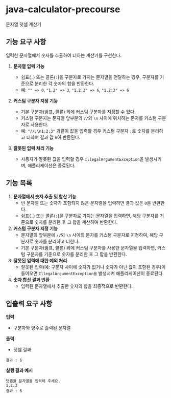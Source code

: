 # java-calculator-precourse

문자열 덧셈 계산기

## 기능 요구 사항

입력한 문자열에서 숫자를 추출하여 더하는 계산기를 구현한다.

1. **문자열 입력 기능**
    - 쉼표(`,`) 또는 콜론(`:`)을 구분자로 가지는 문자열을 전달하는 경우, 구분자를 기준으로 분리한 각 숫자의 합을 반환한다.
    - 예: `"" => 0`, `"1,2" => 3`, `"1,2,3" => 6`, `"1,2:3" => 6`

2. **커스텀 구분자 지정 기능**
    - 기본 구분자(쉼표, 콜론) 외에 커스텀 구분자를 지정할 수 있다.
    - 커스텀 구분자는 문자열 앞부분의 `//`와 `\n` 사이에 위치하는 문자를 커스텀 구분자로 사용한다.
    - 예: `"//;\n1;2;3"` 과같이 값을 입력할 경우 커스텀 구분자 `;`로 숫자를 분리하고 더하여 결과 값 `6`이 반환된다.

3. **잘못된 입력 처리 기능**
    - 사용자가 잘못된 값을 입력할 경우 `IllegalArgumentException`을 발생시키며, 애플리케이션은 종료된다.

## 기능 목록

1. **문자열에서 숫자 추출 및 합산 기능**
    - 빈 문자열 또는 숫자가 포함되지 않은 문자열을 입력하면 결과 값은 `0`을 반환한다.
    - 쉼표(`,`) 또는 콜론(`:`)을 구분자로 가지는 문자열을 입력하면, 해당 구분자를 기준으로 숫자를 분리한 후 그 합을 계산하여 반환한다.
2. **커스텀 구분자 지정 기능**
    - 문자열의 앞부분에 `//`와 `\n` 사이의 문자를 커스텀 구분자로 지정하여, 해당 구분자로 숫자를 분리하고 더한다.
    - 기본 구분자(쉼표, 콜론) 외에 커스텀 구분자를 사용한 문자열을 입력하면, 커스텀 구분자를 기준으로 숫자를 분리한 후 그 합을 반환한다.
3. **잘못된 입력에 대한 예외 처리**
    - 잘못된 입력(예: 구분자 사이에 숫자가 없거나 숫자가 아닌 값이 포함된 경우)이 들어오면 `IllegalArgumentException을` 발생시켜 애플리케이션이 종료된다.
4. **숫자 합산 결과 반환**
    - 입력된 문자열에서 추출한 숫자의 합을 최종적으로 반환한다.

## 입출력 요구 사항

**입력**

- 구분자와 양수로 출력된 문자열

**출력**

- 덧셈 결과

```
결과 : 6
```

**실행 결과 예시**

```
덧셈할 문자열을 입력해 주세요.
1,2:3
결과 : 6
```
